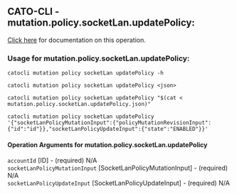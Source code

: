 
## CATO-CLI - mutation.policy.socketLan.updatePolicy:
[Click here](https://api.catonetworks.com/documentation/#mutation-mutation.policy.socketLan.updatePolicy) for documentation on this operation.

### Usage for mutation.policy.socketLan.updatePolicy:

`catocli mutation policy socketLan updatePolicy -h`

`catocli mutation policy socketLan updatePolicy <json>`

`catocli mutation policy socketLan updatePolicy "$(cat < mutation.policy.socketLan.updatePolicy.json)"`

`catocli mutation policy socketLan updatePolicy '{"socketLanPolicyMutationInput":{"policyMutationRevisionInput":{"id":"id"}},"socketLanPolicyUpdateInput":{"state":"ENABLED"}}'`


#### Operation Arguments for mutation.policy.socketLan.updatePolicy ####

`accountId` [ID] - (required) N/A    
`socketLanPolicyMutationInput` [SocketLanPolicyMutationInput] - (required) N/A    
`socketLanPolicyUpdateInput` [SocketLanPolicyUpdateInput] - (required) N/A    
